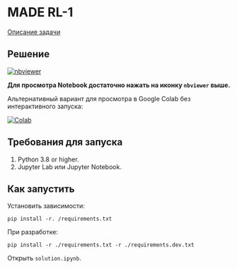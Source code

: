 # MADE RL-1

[Описание задачи](https://docs.google.com/document/d/1u-JiK2opyDeZ2h21nnnmuumyRyYlUL5K3Id7QTWihOU/edit)

## Решение

[![nbviewer](https://raw.githubusercontent.com/jupyter/design/master/logos/Badges/nbviewer_badge.svg)](https://nbviewer.jupyter.org/github/KernelA/made-rl-1/blob/master/solution.ipynb)

**Для просмотра Notebook достаточно нажать на иконку `nbviewer` выше.**

Альтернативный вариант для просмотра в Google Colab без интерактивного запуска:

[![Colab](https://colab.research.google.com/assets/colab-badge.svg)](https://colab.research.google.com/github/KernelA/made-rl-1/blob/master/solution.ipynb)


## Требования для запуска

1. Python 3.8 or higher.
2. Jupyter Lab или Jupyter Notebook.

## Как запустить

Установить зависимости:
```
pip install -r. /requirements.txt
```

При разработке:
```
pip install -r ./requirements.txt -r ./requirements.dev.txt
```

Открыть `solution.ipynb`.
